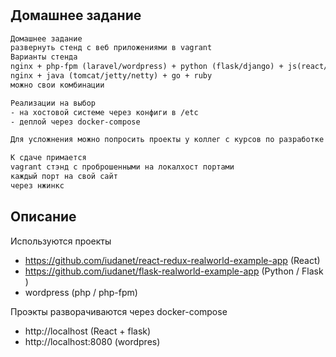 #

## Домашнее задание

```txt
Домашнее задание
развернуть стенд с веб приложениями в vagrant
Варианты стенда
nginx + php-fpm (laravel/wordpress) + python (flask/django) + js(react/angular)
nginx + java (tomcat/jetty/netty) + go + ruby
можно свои комбинации

Реализации на выбор
- на хостовой системе через конфиги в /etc
- деплой через docker-compose

Для усложнения можно попросить проекты у коллег с курсов по разработке

К сдаче примается
vagrant стэнд с проброшенными на локалхост портами
каждый порт на свой сайт
через нжинкс
```

## Описание

Используются проекты

* https://github.com/iudanet/react-redux-realworld-example-app (React)
* https://github.com/iudanet/flask-realworld-example-app (Python / Flask )
* wordpress (php / php-fpm)

Проэкты разворачиваются через docker-compose

* http://localhost (React + flask)
* http://localhost:8080 (wordpres)

